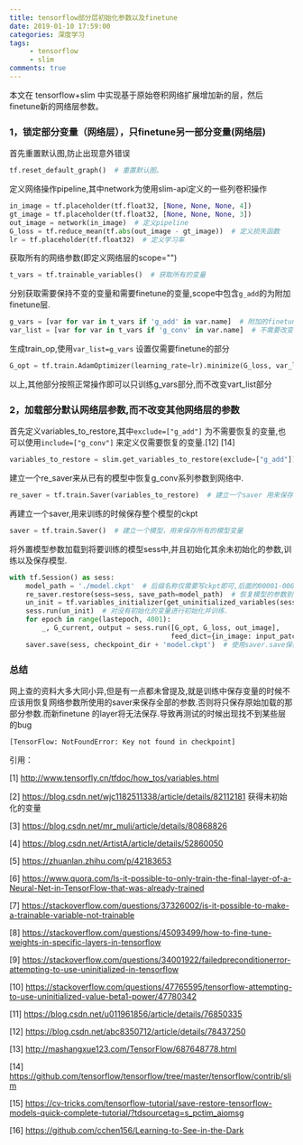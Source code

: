 ```yaml
---
title: tensorflow部分层初始化参数以及finetune
date: 2019-01-10 17:59:00
categories: 深度学习
tags: 
	 - tensorflow
	 - slim
comments: true
---
```






本文在 tensorflow+slim 中实现基于原始卷积网络扩展增加新的层，然后finetune新的网络层参数。

### 1，锁定部分变量（网络层），只finetune另一部分变量(网络层)

首先重置默认图,防止出现意外错误

```python
tf.reset_default_graph()  # 重置默认图。
```
定义网络操作pipeline,其中network为使用slim-api定义的一些列卷积操作

```python
in_image = tf.placeholder(tf.float32, [None, None, None, 4])
gt_image = tf.placeholder(tf.float32, [None, None, None, 3])
out_image = network(in_image)  # 定义pipeline
G_loss = tf.reduce_mean(tf.abs(out_image - gt_image))  # 定义损失函数
lr = tf.placeholder(tf.float32)  # 定义学习率
```
获取所有的网络参数(即定义网络层的scope="")

```python
t_vars = tf.trainable_variables()  # 获取所有的变量
```

分别获取需要保持不变的变量和需要finetune的变量,scope中包含`g_add`的为附加finetune层.

```python
g_vars = [var for var in t_vars if 'g_add' in var.name]  # 附加的finetune网络层
var_list = [var for var in t_vars if 'g_conv' in var.name]  # 不需要改变的网络层
```

生成train_op,使用`var_list=g_vars` 设置仅需要finetune的部分

```python
G_opt = tf.train.AdamOptimizer(learning_rate=lr).minimize(G_loss, var_list=g_vars)  # 只训练g_vars部分
```

以上,其他部分按照正常操作即可以只训练g_vars部分,而不改变vart_list部分

### 2，加载部分默认网络层参数,而不改变其他网络层的参数

首先定义variables_to_restore,其中`exclude=["g_add"]` 为不需要恢复的变量,也可以使用`include=["g_conv"]` 来定义仅需要恢复的变量.[12] [14]

```python
variables_to_restore = slim.get_variables_to_restore(exclude=["g_add"])  # 一定要双引号,否则仅exclude 'g_add'一个层.
```

建立一个re_saver来从已有的模型中恢复g_conv系列参数到网络中.
```python
re_saver = tf.train.Saver(variables_to_restore)  # 建立一个saver 用来保存需要恢复的模型变量
```

再建立一个saver,用来训练的时候保存整个模型的ckpt

```python
saver = tf.train.Saver()  # 建立一个模型，用来保存所有的模型变量
```


将外置模型参数加载到将要训练的模型sess中,并且初始化其余未初始化的参数,训练以及保存模型.
```python
with tf.Session() as sess:
    model_path = './model.ckpt'  # 后缀名称仅需要写ckpt即可,后面的00001-00000不必添加
    re_saver.restore(sess=sess, save_path=model_path)  # 恢复模型的参数到新的模型
    un_init = tf.variables_initializer(get_uninitialized_variables(sess))  # 获取没有初始化(通过已有model加载)的变量 
    sess.run(un_init)  # 对没有初始化的变量进行初始化并训练.
    for epoch in range(lastepoch, 4001):
    	_, G_current, output = sess.run([G_opt, G_loss, out_image],
                                        feed_dict={in_image: input_patch, gt_image: gt_patch, lr: learning_rate})  # 执行训练
    saver.save(sess, checkpoint_dir + 'model.ckpt')  # 使用saver.save保存训练模型 
```



### 总结

​	网上查的资料大多大同小异,但是有一点都未曾提及,就是训练中保存变量的时候不应该用恢复网络参数所使用的saver来保存全部的参数.否则将只保存原始加载的那部分参数.而新finetune 的layer将无法保存.导致再测试的时候出现找不到某些层的bug

`[TensorFlow: NotFoundError: Key not found in checkpoint]`



引用：

[1] http://www.tensorfly.cn/tfdoc/how_tos/variables.html

[2] https://blog.csdn.net/wjc1182511338/article/details/82112181  获得未初始化的变量

[3] https://blog.csdn.net/mr_muli/article/details/80868826

[4] https://blog.csdn.net/ArtistA/article/details/52860050

[5] https://zhuanlan.zhihu.com/p/42183653

[6] https://www.quora.com/Is-it-possible-to-only-train-the-final-layer-of-a-Neural-Net-in-TensorFlow-that-was-already-trained

[7] https://stackoverflow.com/questions/37326002/is-it-possible-to-make-a-trainable-variable-not-trainable

[8] https://stackoverflow.com/questions/45093499/how-to-fine-tune-weights-in-specific-layers-in-tensorflow

[9] https://stackoverflow.com/questions/34001922/failedpreconditionerror-attempting-to-use-uninitialized-in-tensorflow

[10] https://stackoverflow.com/questions/47765595/tensorflow-attempting-to-use-uninitialized-value-beta1-power/47780342

[11] https://blog.csdn.net/u011961856/article/details/76850335

[12] https://blog.csdn.net/abc8350712/article/details/78437250

[13] http://mashangxue123.com/TensorFlow/687648778.html

[14] https://github.com/tensorflow/tensorflow/tree/master/tensorflow/contrib/slim

[15] https://cv-tricks.com/tensorflow-tutorial/save-restore-tensorflow-models-quick-complete-tutorial/?tdsourcetag=s_pctim_aiomsg

[16] https://github.com/cchen156/Learning-to-See-in-the-Dark